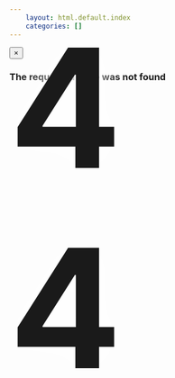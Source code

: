 ```yaml
---
    layout: html.default.index
    categories: []
---
```

<div markdown="0">
    <div id="modal-404" class="modal hide fade" tabindex="-1" role="dialog" aria-labelledby="myModalLabel" aria-hidden="true">
        <div class="modal-header">
            <button type="button" class="close" data-dismiss="modal" aria-hidden="true">&times;</button>
            <h3 id="myModalLabel"><i class="icon-warning-sign"></i> The requested page was not found</h3>
        </div>
        <div class="modal-body">
            <i class="icon-exclamation-sign" style="font-size:21em"></i>
            <div style="position:relative; height:0; font-size:21em; font-weight:bold; bottom:0.51em; text-shadow:0 0 50px #fff;">4&nbsp;&nbsp;4</div>
        </div>
    </div>
    <script>$(function(){ $('#modal-404').modal('show'); });</script>
</div>